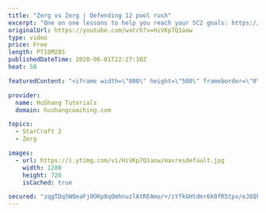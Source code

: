 ```yaml
---
title: "Zerg vs Zerg | Defending 12 pool rush"
excerpt: "One on one lessons to help you reach your SC2 goals: https://www.hushangcoaching.com ------------------------------------------------------------------------------------------------------- In this guide we take a look at how to defend one of the most infamous \"zerg rushes\" in sc2: the 12 pool. This rush"
originalUrl: https://youtube.com/watch?v=HiVKp7Q1aow
type: video
price: Free
length: PT10M28S
publishedDateTime: 2020-06-01T22:27:10Z
heat: 50

featuredContent: "<iframe width=\"800\" height=\"500\" frameborder=\"0\" src=\"https://www.youtube.com/embed/HiVKp7Q1aow\" allow=\"accelerometer; autoplay; encrypted-media; gyroscope; picture-in-picture\" allowfullscreen></iframe>"

provider:
  name: HuShang Tutorials
  domain: hushangcoaching.com

topics:
  - StarCraft 2
  - Zerg

images:
  - url: https://i.ytimg.com/vi/HiVKp7Q1aow/maxresdefault.jpg
    width: 1280
    height: 720
    isCached: true

secured: "zqgTDq5WQeaFj0OKp8qOmhnuzlAtREAmo/+/zYfkGHtdmr6k0fR5tpv/eJ8Qk5gMJsT8/vWJmPOEgNAkyuDHUAXszH28Znoe20cUcJbOspi+C6mYkAWjQXS0fLi4bSB4b3Ul+IPjdtD1/6+Kdg2yZtSXMKG7LYdDknF7zX3YJK7II8pY/SLUFTRSJoHKFDO4Fh/kju0IB/CF9nUIX9bwpSZZGE7O0xeXKh0tRE4zM0j34LxfVVrtkGhHtTQFeSls+6Ca7xfLxdYJOM1YSnuwVcjfuWs11jPYG18PeJiXwkC0j+YvsCzWbIKJWK9mV+tt0B82CdJAPuM9MjvdMG1/M08Ux9sf2+d7SIYjwKRLKim+9RRbDxnQVK2rtz6Q3+qLZhZrdS1F52xzssg4S378uQ3yQ5m9MHDIf8kpjDYr8+U=;Vy99Ks+PVC/X75EA2pk9UA=="
---
```


